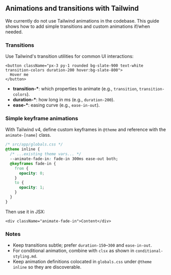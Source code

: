 ## Animations and transitions with Tailwind

We currently do not use Tailwind animations in the codebase. This guide shows how to add simple transitions and custom animations if/when needed.

### Transitions

Use Tailwind's transition utilities for common UI interactions:

```tsx
<button className="px-3 py-1 rounded bg-slate-900 text-white transition-colors duration-200 hover:bg-slate-800">
  Hover me
</button>
```

- **transition-\***: which properties to animate (e.g., `transition`, `transition-colors`).
- **duration-\***: how long in ms (e.g., `duration-200`).
- **ease-\***: easing curve (e.g., `ease-in-out`).

### Simple keyframe animations

With Tailwind v4, define custom keyframes in `@theme` and reference with the `animate-[name]` class.

```css
/* src/app/globals.css */
@theme inline {
  /* ...existing theme vars... */
  --animate-fade-in: fade-in 300ms ease-out both;
  @keyframes fade-in {
    from {
      opacity: 0;
    }
    to {
      opacity: 1;
    }
  }
}
```

Then use it in JSX:

```tsx
<div className="animate-fade-in">Content</div>
```

### Notes

- Keep transitions subtle; prefer `duration-150`–`300` and `ease-in-out`.
- For conditional animation, combine with `clsx` as shown in `conditional-styling.md`.
- Keep animation definitions colocated in `globals.css` under `@theme inline` so they are discoverable.
